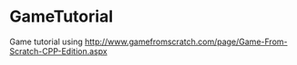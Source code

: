 # GameTutorial
Game tutorial using http://www.gamefromscratch.com/page/Game-From-Scratch-CPP-Edition.aspx
